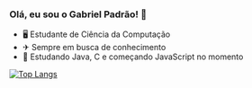 ### Olá, eu sou o Gabriel Padrão! 👋

- 🖥 Estudante de Ciência da Computação
- ✈ Sempre em busca de conhecimento
- 🚀 Estudando Java, C e começando JavaScript no momento

  
[![Top Langs](https://github-readme-stats.vercel.app/api/top-langs/?username=PADRAOGABRIEL&layout=compact&theme=dark)](https://github.com/PADRAOGABRIEL/github-readme-stats)


